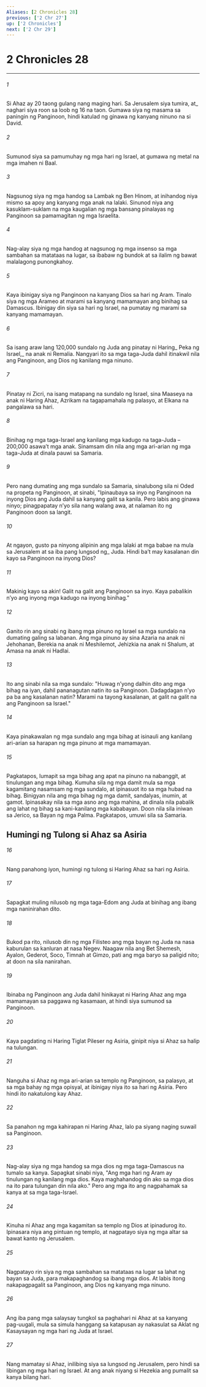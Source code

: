 ```yaml
---
Aliases: [2 Chronicles 28]
previous: ['2 Chr 27']
up: ['2 Chronicles']
next: ['2 Chr 29']
---
```

# 2 Chronicles 28

***






















###### 1 










Si Ahaz ay 20 taong gulang nang maging hari. Sa Jerusalem siya tumira, at_ naghari siya roon sa loob ng 16 na taon. Gumawa siya ng masama sa paningin ng Panginoon, hindi katulad ng ginawa ng kanyang ninuno na si David. 





















###### 2 










Sumunod siya sa pamumuhay ng mga hari ng Israel, at gumawa ng metal na mga imahen ni Baal. 





















###### 3 










Nagsunog siya ng mga handog sa Lambak ng Ben Hinom, at inihandog niya mismo sa apoy ang kanyang mga anak na lalaki. Sinunod niya ang kasuklam-suklam na mga kaugalian ng mga bansang pinalayas ng Panginoon sa pamamagitan ng mga Israelita. 





















###### 4 










Nag-alay siya ng mga handog at nagsunog ng mga insenso sa mga sambahan sa matataas na lugar, sa ibabaw ng bundok at sa ilalim ng bawat malalagong punongkahoy. 





















###### 5 










Kaya ibinigay siya ng Panginoon na kanyang Dios sa hari ng Aram. Tinalo siya ng mga Arameo at marami sa kanyang mamamayan ang binihag sa Damascus. Ibinigay din siya sa hari ng Israel, na pumatay ng marami sa kanyang mamamayan. 





















###### 6 










Sa isang araw lang 120,000 sundalo ng Juda ang pinatay ni Haring_ Peka ng Israel,_ na anak ni Remalia. Nangyari ito sa mga taga-Juda dahil itinakwil nila ang Panginoon, ang Dios ng kanilang mga ninuno. 





















###### 7 










Pinatay ni Zicri, na isang matapang na sundalo ng Israel, sina Maaseya na anak ni Haring Ahaz, Azrikam na tagapamahala ng palasyo, at Elkana na pangalawa sa hari. 





















###### 8 










Binihag ng mga taga-Israel ang kanilang mga kadugo na taga-Juda – 200,000 asawaʼt mga anak. Sinamsam din nila ang mga ari-arian ng mga taga-Juda at dinala pauwi sa Samaria. 





















###### 9 










Pero nang dumating ang mga sundalo sa Samaria, sinalubong sila ni Oded na propeta ng Panginoon, at sinabi, "Ipinaubaya sa inyo ng Panginoon na inyong Dios ang Juda dahil sa kanyang galit sa kanila. Pero labis ang ginawa ninyo; pinagpapatay nʼyo sila nang walang awa, at nalaman ito ng Panginoon doon sa langit. 





















###### 10 










At ngayon, gusto pa ninyong alipinin ang mga lalaki at mga babae na mula sa Jerusalem at sa iba pang lungsod ng_ Juda. Hindi baʼt may kasalanan din kayo sa Panginoon na inyong Dios? 





















###### 11 










Makinig kayo sa akin! Galit na galit ang Panginoon sa inyo. Kaya pabalikin nʼyo ang inyong mga kadugo na inyong binihag." 





















###### 12 










Ganito rin ang sinabi ng ibang mga pinuno ng Israel sa mga sundalo na dumating galing sa labanan. Ang mga pinuno ay sina Azaria na anak ni Jehohanan, Berekia na anak ni Meshilemot, Jehizkia na anak ni Shalum, at Amasa na anak ni Hadlai. 





















###### 13 










Ito ang sinabi nila sa mga sundalo: "Huwag nʼyong dalhin dito ang mga bihag na iyan, dahil pananagutan natin ito sa Panginoon. Dadagdagan nʼyo pa ba ang kasalanan natin? Marami na tayong kasalanan, at galit na galit na ang Panginoon sa Israel." 





















###### 14 










Kaya pinakawalan ng mga sundalo ang mga bihag at isinauli ang kanilang ari-arian sa harapan ng mga pinuno at mga mamamayan. 





















###### 15 










Pagkatapos, lumapit sa mga bihag ang apat na pinuno na nabanggit, at tinulungan ang mga bihag. Kumuha sila ng mga damit mula sa mga kagamitang nasamsam ng mga sundalo, at ipinasuot ito sa mga hubad na bihag. Binigyan nila ang mga bihag ng mga damit, sandalyas, inumin, at gamot. Ipinasakay nila sa mga asno ang mga mahina, at dinala nila pabalik ang lahat ng bihag sa kani-kanilang mga kababayan. Doon nila sila iniwan sa Jerico, sa Bayan ng mga Palma. Pagkatapos, umuwi sila sa Samaria.

## Humingi ng Tulong si Ahaz sa Asiria 





















###### 16 










Nang panahong iyon, humingi ng tulong si Haring Ahaz sa hari ng Asiria. 





















###### 17 










Sapagkat muling nilusob ng mga taga-Edom ang Juda at binihag ang ibang mga naninirahan dito. 





















###### 18 










Bukod pa rito, nilusob din ng mga Filisteo ang mga bayan ng Juda na nasa kaburulan sa kanluran at nasa Negev. Naagaw nila ang Bet Shemesh, Ayalon, Gederot, Soco, Timnah at Gimzo, pati ang mga baryo sa paligid nito; at doon na sila nanirahan. 





















###### 19 










Ibinaba ng Panginoon ang Juda dahil hinikayat ni Haring Ahaz ang mga mamamayan sa paggawa ng kasamaan, at hindi siya sumunod sa Panginoon. 





















###### 20 










Kaya pagdating ni Haring Tiglat Pileser ng Asiria, ginipit niya si Ahaz sa halip na tulungan. 





















###### 21 










Nanguha si Ahaz ng mga ari-arian sa templo ng Panginoon, sa palasyo, at sa mga bahay ng mga opisyal, at ibinigay niya ito sa hari ng Asiria. Pero hindi ito nakatulong kay Ahaz. 





















###### 22 










Sa panahon ng mga kahirapan ni Haring Ahaz, lalo pa siyang naging suwail sa Panginoon. 





















###### 23 










Nag-alay siya ng mga handog sa mga dios ng mga taga-Damascus na tumalo sa kanya. Sapagkat sinabi niya, "Ang mga hari ng Aram ay tinulungan ng kanilang mga dios. Kaya maghahandog din ako sa mga dios na ito para tulungan din nila ako." Pero ang mga ito ang nagpahamak sa kanya at sa mga taga-Israel. 





















###### 24 










Kinuha ni Ahaz ang mga kagamitan sa templo ng Dios at ipinadurog ito. Ipinasara niya ang pintuan ng templo, at nagpatayo siya ng mga altar sa bawat kanto ng Jerusalem. 





















###### 25 










Nagpatayo rin siya ng mga sambahan sa matataas na lugar sa lahat ng bayan sa Juda, para makapaghandog sa ibang mga dios. At labis itong nakapagpagalit sa Panginoon, ang Dios ng kanyang mga ninuno. 





















###### 26 










Ang iba pang mga salaysay tungkol sa paghahari ni Ahaz at sa kanyang pag-uugali, mula sa simula hanggang sa katapusan ay nakasulat sa Aklat ng Kasaysayan ng mga hari ng Juda at Israel. 





















###### 27 










Nang mamatay si Ahaz, inilibing siya sa lungsod ng Jerusalem, pero hindi sa libingan ng mga hari ng Israel. At ang anak niyang si Hezekia ang pumalit sa kanya bilang hari.
